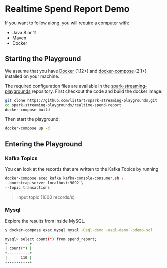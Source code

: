 # Realtime Spend Report Demo

If you want to follow along, you will require a computer with:

- Java 8 or 11
- Maven
- Docker



## Starting the Playground

We assume that you have [Docker](https://docs.docker.com/) (1.12+) and [docker-compose](https://docs.docker.com/compose/) (2.1+) installed on your machine.

The required configuration files are available in the [spark-streaming-playgrounds](https://github.com/listart/spark-streaming-playgrounds) repository. First checkout the code and build the docker image:

```sh
git clone https://github.com/listart/spark-streaming-playgrounds.git
cd spark-streaming-playgrounds/realtime-spend-report
docker-compose build
```

Then start the playground:

```sh
docker-compose up -d
```



## Entering the Playground

### Kafka Topics

You can look at the records that are written to the Kafka Topics by running

```sh
docker-compose exec kafka kafka-console-consumer.sh \
--bootstrap-server localhost:9092 \
--topic transactions
```

> input topic (1000 records/s)



### Mysql

Explore the results from inside MySQL.

```sh
$ docker-compose exec mysql mysql -Dsql-demo -usql-demo -pdemo-sql

mysql> select count(*) from spend_report;
+----------+
| count(*) |
+----------+
|      110 |
+----------+
```

